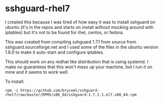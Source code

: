 # sshguard-rhel7

I created this because I was tired of how easy it was to install sshguard on ubuntu
(it's in the repos and starts on install without mucking around with iptables) but it's
not to be found for rhel, centos, or fedora.

This was created from compiling sshguard 1.7.1 from source from sshguard.sourceforge.net
and I used some of the files in the ubuntu version 1.6.0 to make it auto-start and configure
iptables.

This should work on any redhat like distribution that is using systemd.  I make no guarantees
that this won't mess up your machine, but I run it on mine and it seems to work well.

To install:
```
rpm -i https://github.com/bryceml/sshguard-rhel7/raw/master/RPMS/x86_64/sshguard-1.7.1-1.el7.x86_64.rpm
```
